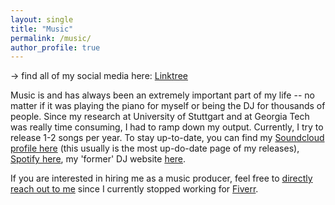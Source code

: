 ```yaml
---
layout: single
title: "Music"
permalink: /music/
author_profile: true
---
```


&rarr; find all of my social media here: [Linktree](https://linktr.ee/makzsounds?utm_source=linktree_profile_share&ltsid=aebca32e-44c2-46a1-b3d2-609d606e7ab8)

Music is and has always been an extremely important part of my life -- no matter if it was playing the piano for myself or being the DJ for thousands of people. Since my research at University of Stuttgart and at Georgia Tech was really time consuming, I had to ramp down my output. Currently, I try to release 1-2 songs per year. To stay up-to-date, you can find my [Soundcloud profile here](https://soundcloud.com/makz-969860584) (this usually is the most up-do-date page of my releases), [Spotify here](https://open.spotify.com/artist/34vYufP5UYwhMAqZiPeeEq?si=pwC58am2SveDUN4N0dRDWw), my 'former' DJ website [here](https://www.djmakz.de/).

If you are interested in hiring me as a music producer, feel free to [directly reach out to me](mailto:m.schmitz096@outlook.com) since I currently stopped working for [Fiverr](https://www.fiverr.com/makzsounds?up_rollout=true).